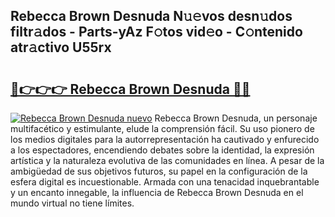 ## Rebecca Brown Desnuda N𝚞𝚎vos desn𝚞dos filtr𝚊dos - Parts-yAz F𝚘tos vid𝚎o - C𝚘ntenido atr𝚊ctivo U55rx

# <h2><a href="http://mb4rjq.tromn.icu/?c=Rebecca+Brown+Desnuda">🔗👉👉👉 Rebecca Brown Desnuda 🔗🔗</a></h2>

[![Rebecca Brown Desnuda nuevo](https://i.imgur.com/pEAQMta.gif)](http://mb4rjq.tromn.icu/?c=Rebecca+Brown+Desnuda)
Rebecca Brown Desnuda, un personaje multifacético y estimulante, elude la comprensión fácil. Su uso pionero de los medios digitales para la autorrepresentación ha cautivado y enfurecido a los espectadores, encendiendo debates sobre la identidad, la expresión artística y la naturaleza evolutiva de las comunidades en línea. A pesar de la ambigüedad de sus objetivos futuros, su papel en la configuración de la esfera digital es incuestionable. Armada con una tenacidad inquebrantable y un encanto innegable, la influencia de Rebecca Brown Desnuda en el mundo virtual no tiene límites.
